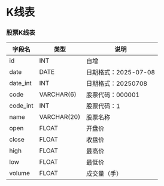 # K线表



### 股票K线表

| 字段名   | 类型        | 说明                 |
| -------- | ----------- | -------------------- |
| id       | INT         | 自增                 |
| date     | DATE        | 日期格式：2025-07-08 |
| date_int | INT         | 日期格式：20250708   |
| code     | VARCHAR(6)  | 股票代码：000001     |
| code_int | INT         | 股票代码：1          |
| name     | VARCHAR(20) | 股票名称             |
| open     | FLOAT       | 开盘价               |
| close    | FLOAT       | 收盘价               |
| high     | FLOAT       | 最高价               |
| low      | FLOAT       | 最低价               |
| volume   | FLOAT       | 成交量（手）         |

